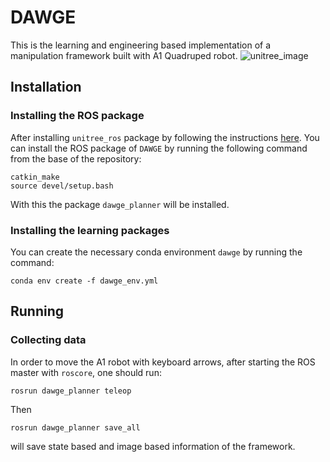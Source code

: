 # DAWGE
This is the learning and engineering based implementation of a manipulation framework built with A1 Quadruped robot. ![unitree_image](https://unitreerobotics.net/wp-content/uploads/2021/12/Unitree-A1-RobotDogs.jpg)

## Installation
### Installing the ROS package
After installing `unitree_ros` package by following the instructions [here](https://github.com/unitreerobotics/unitree_ros). You can install the ROS package of `DAWGE` by running the following command from the base of the repository:
```
catkin_make
source devel/setup.bash
```
With this the package `dawge_planner` will be installed.

### Installing the learning packages
You can create the necessary conda environment `dawge` by running the command:
```
conda env create -f dawge_env.yml
```

## Running
### Collecting data
In order to move the A1 robot with keyboard arrows, after starting the ROS master with `roscore`, one should run:
```
rosrun dawge_planner teleop
```
Then 
```
rosrun dawge_planner save_all
```
will save state based and image based information of the framework.


